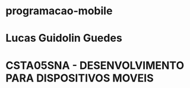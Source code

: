 # programacao-mobile
# Lucas Guidolin Guedes

# CSTA05SNA - DESENVOLVIMENTO PARA DISPOSITIVOS MOVEIS
